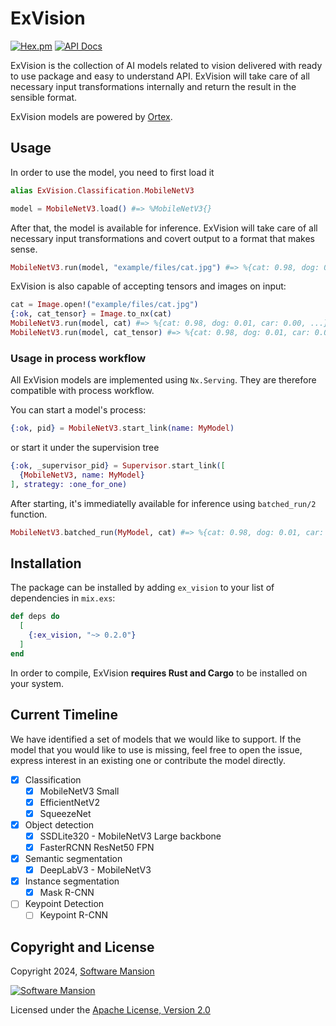 # ExVision

[![Hex.pm](https://img.shields.io/hexpm/v/ex_vision.svg)](https://hex.pm/packages/ex_vision)
[![API Docs](https://img.shields.io/badge/api-docs-yellow.svg?style=flat)](https://hexdocs.pm/ex_vision)

ExVision is the collection of AI models related to vision delivered with ready to use package and easy to understand API.
ExVision will take care of all necessary input transformations internally and return the result in the sensible format.

ExVision models are powered by [Ortex](https://www.github.com/elixir-nx/ortex).

## Usage

In order to use the model, you need to first load it

```elixir
alias ExVision.Classification.MobileNetV3

model = MobileNetV3.load() #=> %MobileNetV3{}
```

After that, the model is available for inference.
ExVision will take care of all necessary input transformations and covert output to a format that makes sense.

```elixir
MobileNetV3.run(model, "example/files/cat.jpg") #=> %{cat: 0.98, dog: 0.01, car: 0.00, ...}
```

ExVision is also capable of accepting tensors and images on input:

```elixir
cat = Image.open!("example/files/cat.jpg")
{:ok, cat_tensor} = Image.to_nx(cat)
MobileNetV3.run(model, cat) #=> %{cat: 0.98, dog: 0.01, car: 0.00, ...}
MobileNetV3.run(model, cat_tensor) #=> %{cat: 0.98, dog: 0.01, car: 0.00, ...}
```

### Usage in process workflow

All ExVision models are implemented using `Nx.Serving`.
They are therefore compatible with process workflow.

You can start a model's process:

```elixir
{:ok, pid} = MobileNetV3.start_link(name: MyModel)
```

or start it under the supervision tree

```elixir
{:ok, _supervisor_pid} = Supervisor.start_link([
  {MobileNetV3, name: MyModel}
], strategy: :one_for_one)
```

After starting, it's immediatelly available for inference using `batched_run/2` function.

```elixir
MobileNetV3.batched_run(MyModel, cat) #=> %{cat: 0.98, dog: 0.01, car: 0.00, ...}
```

## Installation

The package can be installed by adding `ex_vision` to your list of dependencies in `mix.exs`:

```elixir
def deps do
  [
    {:ex_vision, "~> 0.2.0"}
  ]
end
```

In order to compile, ExVision **requires Rust and Cargo** to be installed on your system.

## Current Timeline

We have identified a set of models that we would like to support.
If the model that you would like to use is missing, feel free to open the issue, express interest in an existing one or contribute the model directly.

- [x] Classification
  - [x] MobileNetV3 Small
  - [x] EfficientNetV2
  - [x] SqueezeNet
- [x] Object detection
  - [x] SSDLite320 - MobileNetV3 Large backbone
  - [x] FasterRCNN ResNet50 FPN
- [x] Semantic segmentation
  - [x] DeepLabV3 - MobileNetV3
- [x] Instance segmentation
  - [x] Mask R-CNN
- [ ] Keypoint Detection
  - [ ] Keypoint R-CNN

## Copyright and License

Copyright 2024, [Software Mansion](https://swmansion.com/?utm_source=git&utm_medium=readme&utm_campaign=ex_vision)

[![Software Mansion](https://logo.swmansion.com/logo?color=white&variant=desktop&width=200&tag=membrane-github)](https://swmansion.com/?utm_source=git&utm_medium=readme&utm_campaign=ex_vision)

Licensed under the [Apache License, Version 2.0](LICENSE)
